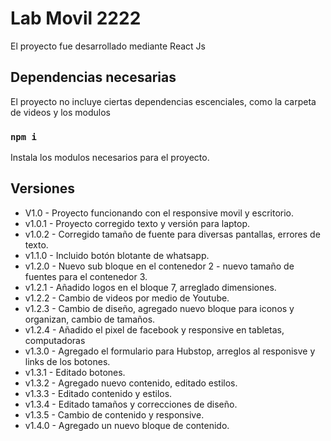# Lab Movil 2222

El proyecto fue desarrollado mediante React Js

## Dependencias necesarias

El proyecto no incluye ciertas dependencias escenciales, como la carpeta de videos y los modulos

### `npm i`

Instala los modulos necesarios para el proyecto.

## Versiones

-   V1.0    -   Proyecto funcionando con el responsive movil y escritorio.
-   v1.0.1  -   Proyecto corregido texto y versión para laptop.
-   v1.0.2  -   Corregido tamaño de fuente para diversas pantallas, errores de texto.
-   v1.1.0  -   Incluido botón blotante de whatsapp.
-   v1.2.0  -   Nuevo sub bloque en el contenedor 2 - nuevo tamaño de fuentes para el contenedor 3.
-   v1.2.1  -   Añadido logos en el bloque 7, arreglado dimensiones.
-   v1.2.2  -   Cambio de videos por medio de Youtube.
-   v1.2.3  -   Cambio de diseño, agregado nuevo bloque para iconos y organizan, cambio de tamaños.   
-   v1.2.4  -   Añadido el pixel de facebook y responsive en tabletas, computadoras  
-   v1.3.0  -   Agregado el formulario para Hubstop, arreglos al responisve y links de los botones.
-   v1.3.1  -   Editado botones.
-   v1.3.2  -   Agregado nuevo contenido, editado estilos.
-   v1.3.3  -   Editado contenido y estilos.
-   v1.3.4  -   Editado tamaños y correcciones de diseño.
-   v1.3.5  -   Cambio de contenido y responsive.
-   v1.4.0  -   Agregado un nuevo bloque de contenido.